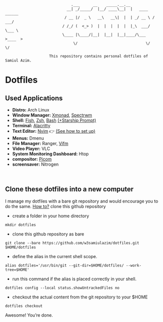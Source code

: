```
                              .___      __    _____.__.__
                            __| _/_____/  |__/ ____\__|  |   ____   ______
                           / __ |/  _ \   __\   __\|  |  | _/ __ \ /  ___/
                          / /_/ (  <_> )  |  |  |  |  |  |_\  ___/ \___ \
                          \____ |\____/|__|  |__|  |__|____/\___  >____  >
                               \/                               \/     \/

                    This repository contains personal dotfiles of Samiul Azim.
```

# Dotfiles

## Used Applications

- **Distro:** Arch Linux
- **Window Manager:** [Xmonad](https://github.com/w3samiulazim/Dotfiles/tree/main/.xmonad), [Spectrwm](https://github.com/w3samiulazim/Dotfiles/tree/main/.config/spectrwm)
- **Shell:** [Fish](https://github.com/w3samiulazim/Dotfiles/tree/main/.config/fish), [Zsh](https://github.com/w3samiulazim/Dotfiles/blob/main/.zshrc), [Bash](https://github.com/w3samiulazim/Dotfiles/blob/main/.bashrc) [(+Starship Prompt)](https://github.com/w3samiulazim/Dotfiles/blob/main/.config/starship.toml)
- **Terminal:** [Alacritty](https://github.com/w3samiulazim/Dotfiles/blob/main/.config/alacritty/alacritty.yml)
- **Text Editor:** [Nvim](https://github.com/w3samiulazim/Neovim) 👉 [(See how to set up)](https://github.com/w3samiulazim/neovim#-installation)
- **Menus:** Dmenu
- **File Manager:** Ranger, [Vifm](https://github.com/w3samiulazim/Dotfiles/tree/main/.config/vifm)
- **Video Player:** VLC
- **System Monitoring Dashboard:** Htop
- **compositor:** [Picom](https://github.com/w3samiulazim/Dotfiles/blob/main/.config/picom/picom.conf)
- **screensaver:** Nitrogen

<br/>

## Clone these dotfiles into a new computer

I manage my dotfiles with a bare git repository and would encourage you to do the same. <a href="https://www.atlassian.com/git/tutorials/dotfiles" target="_blank">How to?</a> clone this github repository

- create a folder in your home directory

```
mkdir dotfiles
```

- clone this github repository as bare

```
git clone --bare https://github.com/w3samiulazim/dotfiles.git $HOME/dotfiles
```

- define the alias in the current shell scope.

```
alias dotfiles='/usr/bin/git --git-dir=$HOME/dotfiles/ --work-tree=$HOME'
```

- run this command if the alias is placed correctly in your shell.

```
dotfiles config --local status.showUntrackedFiles no
```

- checkout the actual content from the git repository to your $HOME

```
dotfiles checkout
```

Awesome! You’re done.
